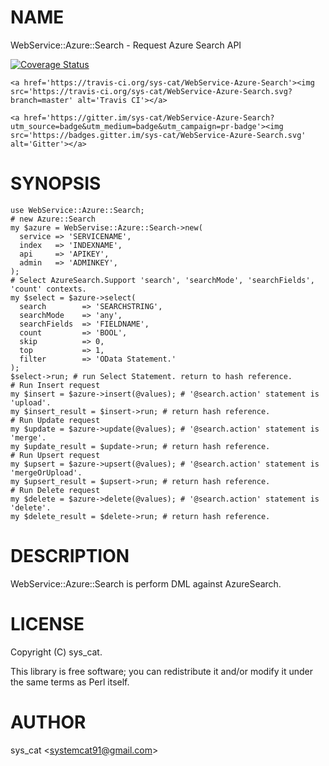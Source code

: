 # NAME

WebService::Azure::Search - Request Azure Search API

<div>
    <a href='https://coveralls.io/github/sys-cat/WebService-Azure-Search?branch=master'><img src='https://coveralls.io/repos/github/sys-cat/WebService-Azure-Search/badge.svg?branch=master' alt='Coverage Status' /></a>

    <a href='https://travis-ci.org/sys-cat/WebService-Azure-Search'><img src='https://travis-ci.org/sys-cat/WebService-Azure-Search.svg?branch=master' alt='Travis CI'></a>

    <a href='https://gitter.im/sys-cat/WebService-Azure-Search?utm_source=badge&utm_medium=badge&utm_campaign=pr-badge'><img src='https://badges.gitter.im/sys-cat/WebService-Azure-Search.svg' alt='Gitter'></a>
</div>

# SYNOPSIS

    use WebService::Azure::Search;
    # new Azure::Search
    my $azure = WebServise::Azure::Search->new(
      service => 'SERVICENAME',
      index   => 'INDEXNAME',
      api     => 'APIKEY',
      admin   => 'ADMINKEY',
    );
    # Select AzureSearch.Support 'search', 'searchMode', 'searchFields', 'count' contexts.
    my $select = $azure->select(
      search        => 'SEARCHSTRING',
      searchMode    => 'any',
      searchFields  => 'FIELDNAME',
      count         => 'BOOL',
      skip          => 0,
      top           => 1,
      filter        => 'OData Statement.'
    );
    $select->run; # run Select Statement. return to hash reference.
    # Run Insert request
    my $insert = $azure->insert(@values); # '@search.action' statement is 'upload'.
    my $insert_result = $insert->run; # return hash reference.
    # Run Update request
    my $update = $azure->update(@values); # '@search.action' statement is 'merge'.
    my $update_result = $update->run; # return hash reference.
    # Run Upsert request
    my $upsert = $azure->upsert(@values); # '@search.action' statement is 'mergeOrUpload'.
    my $upsert_result = $upsert->run; # return hash reference.
    # Run Delete request
    my $delete = $azure->delete(@values); # '@search.action' statement is 'delete'.
    my $delete_result = $delete->run; # return hash reference.

# DESCRIPTION

WebService::Azure::Search is perform DML against AzureSearch.

# LICENSE

Copyright (C) sys\_cat.

This library is free software; you can redistribute it and/or modify
it under the same terms as Perl itself.

# AUTHOR

sys\_cat &lt;systemcat91@gmail.com>
